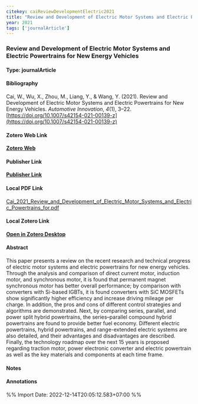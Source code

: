 ```yaml
---
citekey: caiReviewDevelopmentElectric2021  
title: "Review and Development of Electric Motor Systems and Electric Powertrains for New Energy Vehicles"
year: 2021
tags: ['journalArticle']
---
```


### Review and Development of Electric Motor Systems and Electric Powertrains for New Energy Vehicles  

#### Type: journalArticle

#### Bibliography
  
Cai, W., Wu, X., Zhou, M., Liang, Y., & Wang, Y. (2021). Review and Development of Electric Motor Systems and Electric Powertrains for New Energy Vehicles. _Automotive Innovation_, _4_(1), 3–22. [https://doi.org/10.1007/s42154-021-00139-z](https://doi.org/10.1007/s42154-021-00139-z)  
  

#### Zotero Web Link
[**Zotero Web**](http://zotero.org/users/242940/items/PNEGGPRW)  

#### Publisher Link
[**Publisher Link**](https://doi.org/10.1007/s42154-021-00139-z)  

#### Local PDF Link
[Cai_2021_Review_and_Development_of_Electric_Motor_Systems_and_Electric_Powertrains_for.pdf](file:///C:/Users/User/Zotero/storage/Q5VKAURV/Cai_2021_Review_and_Development_of_Electric_Motor_Systems_and_Electric_Powertrains_for.pdf)  

#### Local Zotero Link
[**Open in Zotero Desktop**](zotero://select/library/items/PNEGGPRW)  

#### Abstract

This paper presents a review on the recent research and technical progress of electric motor systems and electric powertrains for new energy vehicles. Through the analysis and comparison of direct current motor, induction motor, and synchronous motor, it is found that permanent magnet synchronous motor has better overall performance; by comparison with converters with Si-based IGBTs, it is found converters with SiC MOSFETs show significantly higher efficiency and increase driving mileage per charge. In addition, the pros and cons of different control strategies and algorithms are demonstrated. Next, by comparing series, parallel, and power split hybrid powertrains, the series–parallel compound hybrid powertrains are found to provide better fuel economy. Different electric powertrains, hybrid powertrains, and range-extended electric systems are also detailed, and their advantages and disadvantages are described. Finally, the technology roadmap over the next 15 years is proposed regarding traction motor, power electronic converter and electric powertrain as well as the key materials and components at each time frame.


#### Notes


#### Annotations


%% Import Date: 2022-12-14T20:05:12.583+07:00 %%

